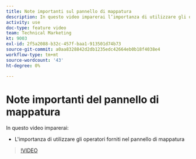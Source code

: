 ```yaml
---
title: Note importanti sul pannello di mappatura
description: In questo video imparerai l’importanza di utilizzare gli operatori forniti nel pannello di mappatura di [!DNL Adobe Workfront Fusion].
activity: use
doc-type: feature video
team: Technical Marketing
kt: 9003
exl-id: 2f5a2088-b32c-457f-baa1-913501d74b73
source-git-commit: a0aa8328842d2db1235edc42664eb0b18f4038e4
workflow-type: tm+mt
source-wordcount: '43'
ht-degree: 0%

---
```


# Note importanti del pannello di mappatura

In questo video imparerai:

* L&#39;importanza di utilizzare gli operatori forniti nel pannello di mappatura

>[!VIDEO](https://video.tv.adobe.com/v/335263/?quality=12)
